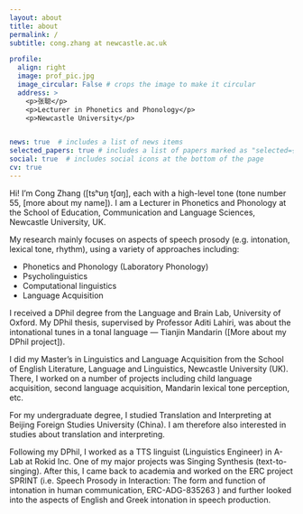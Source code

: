 ```yaml
---
layout: about
title: about
permalink: /
subtitle: cong.zhang at newcastle.ac.uk

profile:
  align: right
  image: prof_pic.jpg
  image_circular: False # crops the image to make it circular
  address: >
    <p>张聪</p>
    <p>Lecturer in Phonetics and Phonology</p>
    <p>Newcastle University</p>


news: true  # includes a list of news items
selected_papers: true # includes a list of papers marked as "selected={true}"
social: true  # includes social icons at the bottom of the page
cv: true
---
```


Hi! I’m Cong Zhang ([tsʰʊŋ tʃɑŋ], each with a high-level tone (tone number 55, [more about my name]). I am a Lecturer in Phonetics and Phonology at the School of Education, Communication and Language Sciences, Newcastle University, UK.

My research mainly focuses on aspects of speech prosody (e.g. intonation, lexical tone, rhythm), using a variety of approaches including:

- Phonetics and Phonology (Laboratory Phonology)
- Psycholinguistics
- Computational linguistics
- Language Acquisition

I received a DPhil degree from the Language and Brain Lab, University of Oxford. My DPhil thesis, supervised by Professor Aditi Lahiri, was about the intonational tunes in a tonal language — Tianjin Mandarin ([More about my DPhil project]).

I did my Master’s in Linguistics and Language Acquisition from the School of English Literature, Language and Linguistics, Newcastle University (UK). There, I worked on a number of projects including child language acquisition, second language acquisition, Mandarin lexical tone perception, etc.

For my undergraduate degree, I studied Translation and Interpreting at Beijing Foreign Studies University (China). I am therefore also interested in studies about translation and interpreting.

Following my DPhil, I worked as a TTS linguist (Linguistics Engineer) in A-Lab at Rokid Inc. One of my major projects was Singing Synthesis (text-to-singing). After this, I came back to academia and worked on the ERC project SPRINT (i.e. Speech Prosody in Interaction: The form and function of intonation in human communication, ERC-ADG-835263 ) and further looked into the aspects of English and Greek intonation in speech production.

<div class="cv">

</div>